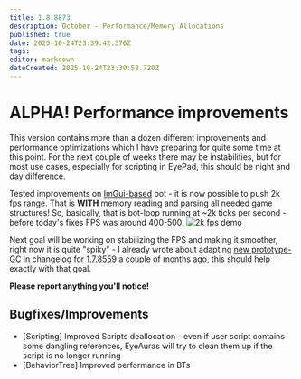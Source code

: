 ```yaml
---
title: 1.8.8873
description: October - Performance/Memory Allocations
published: true
date: 2025-10-24T23:39:42.376Z
tags: 
editor: markdown
dateCreated: 2025-10-24T23:30:58.720Z
---
```


# ALPHA! Performance improvements 
This version contains more than a dozen different improvements and performance optimizations which I have preparing for quite some time at this point. 
For the next couple of weeks there may be instabilities, but for most use cases, especially for scripting in EyePad, this should be night and day difference.

Tested improvements on [ImGui-based](https://wiki.eyeauras.net/en/scripting/imgui/getting-started) bot - it is now possible to push 2k fps range. That is **WITH** memory reading and parsing all needed game structures! So, basically, that is bot-loop running at ~2k ticks per second - before today's fixes FPS was around 400-500. 
![2k fps demo](https://s3.eyeauras.net/media/2025/10/ezgif-2a1e3536814952.gif)

Next goal will be working on stabilizing the FPS and making it smoother, right now it is quite "spiky" - I already wrote about adapting [new prototype-GC](https://blog.applied-algorithms.tech/a-sub-millisecond-gc-for-net) in changelog for [1.7.8559](/en/changelogs/8559) a couple of months ago, this should help exactly with that goal. 

**Please report anything you'll notice!**

## Bugfixes/Improvements
- [Scripting] Improved Scripts deallocation - even if user script contains some dangling references, EyeAuras will try to clean them up if the script is no longer running
- [BehaviorTree] Improved performance in BTs
